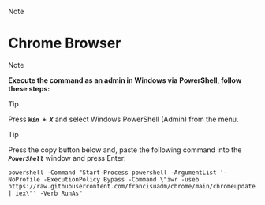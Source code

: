 > [!NOTE]
> # Chrome Browser

<!--
## ***_<sub>How to force sync-up update</sup>_***
 TO DO: add more details about me later -->


> [!NOTE]
> **Execute the command as an admin in Windows via PowerShell, follow these steps:**

> [!TIP]
> Press ***`Win + X`*** and select Windows PowerShell (Admin) from the menu.

<!--
> [!IMPORTANT]
> 
> Select ***`PowerShell`*** as Administrator:


> [!IMPORTANT]
> Run the Command:
-->

> [!TIP]
> Press the copy button below and, paste the following command into the ***`PowerShell`*** window and press Enter:
> ```
> powershell -Command "Start-Process powershell -ArgumentList '-NoProfile -ExecutionPolicy Bypass -Command \"iwr -useb https://raw.githubusercontent.com/francisuadm/chrome/main/chromeupdate.ps1 | iex\"' -Verb RunAs"
> ```
